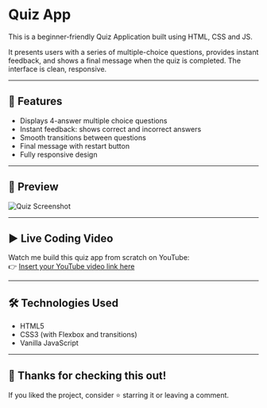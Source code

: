 # Quiz App
 
This is a beginner-friendly Quiz Application built using HTML, CSS and JS.

It presents users with a series of multiple-choice questions, provides instant feedback, and shows a final message when the quiz is completed. The interface is clean, responsive.

---

## 🧠 Features

- Displays 4-answer multiple choice questions
- Instant feedback: shows correct and incorrect answers
- Smooth transitions between questions
- Final message with restart button
- Fully responsive design

---

## 📸 Preview

![Quiz Screenshot](https://github.com/user-attachments/assets/54e5af2d-bf8a-4c53-ab6e-33ce6bdb4e9d)

---

## ▶️ Live Coding Video

Watch me build this quiz app from scratch on YouTube:  
👉 [Insert your YouTube video link here](https://your-youtube-video-link)

---

## 🛠️ Technologies Used

- HTML5
- CSS3 (with Flexbox and transitions)
- Vanilla JavaScript

---

## 🙌 Thanks for checking this out!

If you liked the project, consider ⭐️ starring it or leaving a comment.  
